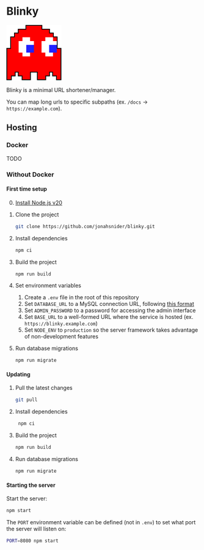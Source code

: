# Blinky

![Blinky](./src/assets/blinky.png)

Blinky is a minimal URL shortener/manager.

You can map long urls to specific subpaths (ex. `/docs` -> `https://example.com`).

## Hosting

### Docker

TODO

### Without Docker

#### First time setup

0. [Install Node.js v20](https://nodejs.org/en/download/)

1. Clone the project

   ```sh
   git clone https://github.com/jonahsnider/blinky.git
   ```

2. Install dependencies

   ```sh
   npm ci
   ```

3. Build the project

   ```sh
   npm run build
   ```

4. Set environment variables

   1. Create a `.env` file in the root of this repository
   2. Set `DATABASE_URL` to a MySQL connection URL, following [this format](https://www.prisma.io/docs/orm/overview/databases/mysql#connection-url)
   3. Set `ADMIN_PASSWORD` to a password for accessing the admin interface
   4. Set `BASE_URL` to a well-formed URL where the service is hosted (ex. `https://blinky.example.com`)
   5. Set `NODE_ENV` to `production` so the server framework takes advantage of non-development features

5. Run database migrations

   ```sh
   npm run migrate
   ```

#### Updating

1. Pull the latest changes

   ```sh
   git pull
   ```

2. Install dependencies

   ```sh
    npm ci
   ```

3. Build the project

   ```sh
   npm run build
   ```

4. Run database migrations

   ```sh
   npm run migrate
   ```

#### Starting the server

Start the server:

```sh
npm start
```

The `PORT` environment variable can be defined (not in `.env`) to set what port the server will listen on:

```sh
PORT=8080 npm start
```
